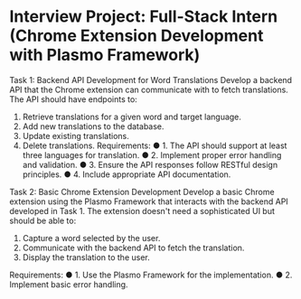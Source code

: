 # Interview Project: Full-Stack Intern (Chrome Extension Development with Plasmo Framework)

Task 1: Backend API Development for Word Translations
Develop a backend API that the Chrome extension can communicate with to fetch translations.
The API should have endpoints to:
1. Retrieve translations for a given word and target language.
2. Add new translations to the database.
3. Update existing translations.
4. Delete translations.
Requirements:
● 1. The API should support at least three languages for translation.
● 2. Implement proper error handling and validation.
● 3. Ensure the API responses follow RESTful design principles.
● 4. Include appropriate API documentation.

Task 2: Basic Chrome Extension Development
Develop a basic Chrome extension using the Plasmo Framework that interacts with the backend
API developed in Task 1. The extension doesn't need a sophisticated UI but should be able to:
1. Capture a word selected by the user.
2. Communicate with the backend API to fetch the translation.
3. Display the translation to the user.

Requirements:
● 1. Use the Plasmo Framework for the implementation.
● 2. Implement basic error handling.
